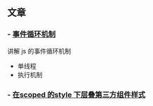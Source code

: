 ## 文章

### - [事件循环机制](/article/event_loop.md)

讲解 js 的事件循环机制

-   单线程
-   执行机制

### - [在scoped 的style 下层叠第三方组件样式](/article/style_scoped.md)